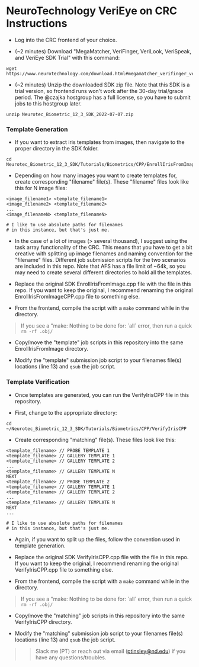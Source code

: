 # NeuroTechnology VeriEye on CRC Instructions

- Log into the CRC frontend of your choice. 

- (~2 minutes) Download "MegaMatcher, VeriFinger, VeriLook, VeriSpeak, and VeriEye SDK Trial" with this command: 

```
wget https://www.neurotechnology.com/download.html#megamatcher_verifinger_verilook_verieye_sdk_trial.zip
```

- (~2 minutes) Unzip the downloaded SDK zip file. Note that this SDK is a trial version, so frontend runs won't work after the 30-day trial/grace period. The @czajka hostgroup has a full license, so you have to submit jobs to this hostgroup later.

```
unzip Neurotec_Biometric_12_3_SDK_2022-07-07.zip
```

### Template Generation

- If you want to extract iris templates from images, then navigate to the proper directory in the SDK folder.

```
cd Neurotec_Biometric_12_3_SDK/Tutorials/Biometrics/CPP/EnrollIrisFromImage/
```

- Depending on how many images you want to create templates for, create corresponding "filename" file(s). These "filename" files look like this for N image files:

```
<image_filename1> <template_filename1>
<image_filename2> <template_filename2>
...
<image_filenameN> <template_filenameN>

# I like to use absolute paths for filenames
# in this instance, but that's just me.
```

- In the case of a lot of images (> several thousand), I suggest using the task array functionality of the CRC. This means that you have to get a bit creative with splitting up image filenames and naming convention for the "filename" files. Different job submission scripts for the two scenarios are included in this repo. Note that AFS has a file limit of ~64k, so you may need to create several different directories to hold all the templates.

- Replace the original SDK EnrollIrisFromImage.cpp file with the file in this repo. If you want to keep the original, I recommend renaming the original EnrollIrisFromImageCPP.cpp file to something else.

- From the frontend, compile the script with a ```make``` command while in the directory.

> If you see a "make: Nothing to be done for: \`all\` error, then run a quick ```rm -rf .obj/```

- Copy/move the "template" job scripts in this repository into the same EnrollIrisFromImage directory.

- Modify the "template" submission job script to your filenames file(s) locations (line 13) and ```qsub``` the job script.

### Template Verification

- Once templates are generated, you can run the VerifyIrisCPP file in this repository.

- First, change to the appropriate directory:

```
cd ~/Neurotec_Biometric_12_3_SDK/Tutorials/Biometrics/CPP/VerifyIrisCPP
```

- Create corresponding "matching" file(s). These files look like this:

```
<template_filename> // PROBE TEMPLATE 1
<template_filename> // GALLERY TEMPLATE 1
<template_filename> // GALLERY TEMPLATE 2
...
<template_filename> // GALLERY TEMPLATE N
NEXT
<template_filename> // PROBE TEMPLATE 2
<template_filename> // GALLERY TEMPLATE 1
<template_filename> // GALLERY TEMPLATE 2
...
<template_filename> // GALLERY TEMPLATE N
NEXT
...

# I like to use absolute paths for filenames
# in this instance, but that's just me.
```

- Again, if you want to split up the files, follow the convention used in template generation.

- Replace the original SDK VerifyIrisCPP.cpp file with the file in this repo. If you want to keep the original, I recommend renaming the original VerifyIrisCPP.cpp file to something else.

- From the frontend, compile the script with a ```make``` command while in the directory.

> If you see a "make: Nothing to be done for: \`all\` error, then run a quick ```rm -rf .obj/```

- Copy/move the "matching" job scripts in this repository into the same VerifyIrisCPP directory.

- Modify the "matching" submission job script to your filenames file(s) locations (line 13) and ```qsub``` the job script.

>> Slack me (PT) or reach out via email (ptinsley@nd.edu) if you have any questions/troubles. 
